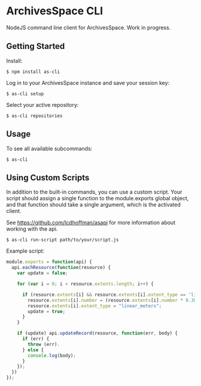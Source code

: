 ArchivesSpace CLI
===================

NodeJS command line client for ArchivesSpace. Work in progress.

## Getting Started

Install:

    $ npm install as-cli

Log in to your ArchivesSpace instance and save your session key:

    $ as-cli setup

Select your active repository:

    $ as-cli repositories

## Usage

To see all available subcommands:

    $ as-cli

## Using Custom Scripts 

In addition to the built-in commands, you can use a custom script. Your script should assign a single function to the module.exports global object, and that function should take a single argument, which is the activated client.

See https://github.com/lcdhoffman/asapi for more information about working with the api.

    $ as-cli run-script path/to/your/script.js

Example script:

```javascript
module.exports = function(api) {
  api.eachResource(function(resource) {
    var update = false;

    for (var i = 0; i < resource.extents.length; i++) {

      if (resource.extents[i] && resource.extents[i].extent_type == 'linear_feet') {
        resource.extents[i].number = (resource.extents[i].number * 0.3048) + "";
        resource.extents[i].extent_type = "linear_meters";
        update = true;
      }
    }

    if (update) api.updateRecord(resource, function(err, body) {
      if (err) {
        throw (err).
      } else {
        console.log(body);
      }
    });
  })
});
```
